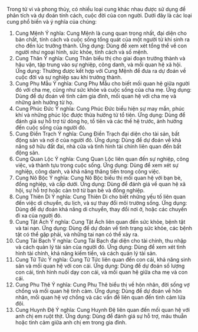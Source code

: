 Trong tử vi và phong thủy, có nhiều loại cung khác nhau được sử dụng để phân tích và dự đoán tính cách, cuộc đời của con người. Dưới đây là các loại cung phổ biến và ý nghĩa của chúng:

1. Cung Mệnh
Ý nghĩa: Cung Mệnh là cung quan trọng nhất, đại diện cho bản chất, tính cách và cuộc sống tổng quát của một người từ khi sinh ra cho đến lúc trưởng thành.
Ứng dụng: Dùng để xem xét tổng thể về con người như ngoại hình, sức khỏe, tính cách và số mệnh.
2. Cung Thân
Ý nghĩa: Cung Thân biểu thị cho giai đoạn trưởng thành và hậu vận, tập trung vào sự nghiệp, công danh, và mối quan hệ xã hội.
Ứng dụng: Thường được kết hợp với Cung Mệnh để đưa ra dự đoán về cuộc đời và sự nghiệp sau khi trưởng thành.
3. Cung Phụ Mẫu
Ý nghĩa: Cung Phụ Mẫu cho biết mối quan hệ giữa người đó với cha mẹ, cũng như sức khỏe và cuộc sống của cha mẹ.
Ứng dụng: Dùng để dự đoán về tình cảm gia đình, mối quan hệ với cha mẹ và những ảnh hưởng từ họ.
4. Cung Phúc Đức
Ý nghĩa: Cung Phúc Đức biểu hiện sự may mắn, phúc khí và những phúc lộc được thừa hưởng từ tổ tiên.
Ứng dụng: Dùng để đánh giá sự hỗ trợ từ dòng họ, tổ tiên và các thế hệ trước, ảnh hưởng đến cuộc sống của người đó.
5. Cung Điền Trạch
Ý nghĩa: Cung Điền Trạch đại diện cho tài sản, bất động sản và nơi ở của người đó.
Ứng dụng: Dùng để dự đoán về khả năng sở hữu đất đai, nhà cửa và tình hình tài chính liên quan đến bất động sản.
6. Cung Quan Lộc
Ý nghĩa: Cung Quan Lộc liên quan đến sự nghiệp, công việc, và thành tựu trong cuộc sống.
Ứng dụng: Dùng để xem xét sự nghiệp, công danh, và khả năng thăng tiến trong công việc.
7. Cung Nô Bộc
Ý nghĩa: Cung Nô Bộc biểu thị mối quan hệ với bạn bè, đồng nghiệp, và cấp dưới.
Ứng dụng: Dùng để đánh giá về quan hệ xã hội, sự hỗ trợ hoặc cản trở từ bạn bè và đồng nghiệp.
8. Cung Thiên Di
Ý nghĩa: Cung Thiên Di cho biết những yếu tố liên quan đến việc di chuyển, du lịch, và sự thay đổi môi trường sống.
Ứng dụng: Dùng để dự đoán khả năng di chuyển, thay đổi nơi ở, hoặc các chuyến đi xa của người đó.
9. Cung Tật Ách
Ý nghĩa: Cung Tật Ách liên quan đến sức khỏe, bệnh tật và tai nạn.
Ứng dụng: Dùng để dự đoán về tình trạng sức khỏe, các bệnh tật có thể gặp phải, và những tai nạn có thể xảy ra.
10. Cung Tài Bạch
Ý nghĩa: Cung Tài Bạch đại diện cho tài chính, thu nhập và cách quản lý tài sản của người đó.
Ứng dụng: Dùng để xem xét tình hình tài chính, khả năng kiếm tiền, và cách quản lý tài sản.
11. Cung Tử Tức
Ý nghĩa: Cung Tử Tức liên quan đến con cái, khả năng sinh sản và mối quan hệ với con cái.
Ứng dụng: Dùng để dự đoán số lượng con cái, tình hình nuôi dạy con cái, và mối quan hệ giữa cha mẹ và con cái.
12. Cung Phu Thê
Ý nghĩa: Cung Phu Thê biểu thị về hôn nhân, đời sống vợ chồng và mối quan hệ tình cảm.
Ứng dụng: Dùng để dự đoán về hôn nhân, mối quan hệ vợ chồng và các vấn đề liên quan đến tình cảm lứa đôi.
13. Cung Huynh Đệ
Ý nghĩa: Cung Huynh Đệ liên quan đến mối quan hệ với anh chị em ruột thịt.
Ứng dụng: Dùng để đánh giá sự hỗ trợ, mâu thuẫn hoặc tình cảm giữa anh chị em trong gia đình.